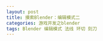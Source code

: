 ```yaml
---
layout: post
title: 摸索Blender：编辑模式二
categories: 游戏开发之blender 
tags: Blender 编辑模式 法线 环切 刻刀 
---
```



